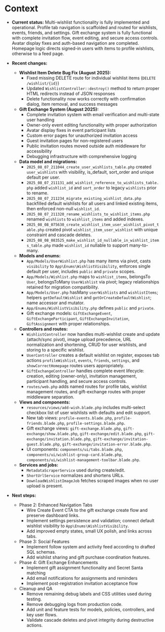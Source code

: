 # Context

*   **Current status:** Multi-wishlist functionality is fully implemented and operational. Profile tab navigation is scaffolded and routed for wishlists, events, friends, and settings. Gift exchange system is fully functional with complete invitation flow, event editing, and secure access controls. Avatar display fixes and auth-based navigation are completed. Homepage logic directs signed-in users with items to profile wishlists, otherwise to a feed page.

*   **Recent changes:**
    *   **Wishlist Item Delete Bug Fix (August 2025):**
        *   Fixed missing DELETE route for individual wishlist items (`DELETE /wishlist/{id}`)
        *   Updated `WishlistController::destroy()` method to return proper HTML redirects instead of JSON responses
        *   Delete functionality now works correctly with confirmation dialog, item removal, and success messages
    *   **Gift Exchange System (August 2025):**
        *   Complete invitation system with email verification and multi-state user handling
        *   Owner-only event editing functionality with proper authorization
        *   Avatar display fixes in event participant lists
        *   Custom error pages for unauthorized invitation access
        *   Guest invitation pages for non-registered users
        *   Public invitation routes moved outside auth middleware for accessibility
        *   Debugging infrastructure with comprehensive logging
    *   **Data model and migrations:**
        *   `2025_08_07_211044_create_user_wishlists_table.php` created `user_wishlists` with visibility, is_default, sort_order and unique default per user.
        *   `2025_08_07_211131_add_wishlist_reference_to_wishlists_table.php` added `wishlist_id` and `sort_order` to legacy `wishlists` prior to rename.
        *   `2025_08_07_211234_migrate_existing_wishlist_data.php` backfilled default wishlists for all users and linked existing items, then enforced non-null `wishlist_id`.
        *   `2025_08_07_211320_rename_wishlists_to_wishlist_items.php` renamed `wishlists` to `wishlist_items` and added indexes.
        *   `2025_08_08_075630_create_wishlist_item_user_wishlist_pivot_table.php` created pivot `wishlist_item_user_wishlist` with unique constraint and cascade deletes.
        *   `2025_08_08_083525_make_wishlist_id_nullable_in_wishlist_items_table.php` made `wishlist_id` nullable to support many-to-many.
    *   **Models and enums:**
        *   `App/Models/UserWishlist.php` has many items via pivot, casts `visibility` to `App\Enums\WishlistVisibility`, enforces single default per user, includes `public` and `private` scopes.
        *   `App/Models/Wishlist.php` maps to `wishlist_items`, belongsTo `User`, belongsToMany `UserWishlist` via pivot; legacy relationships retained for migration compatibility.
        *   `App/Models/User.php` hasMany `userWishlists` and `wishlistItems`; helpers `getDefaultWishlist` and `getOrCreateDefaultWishlist`; name accessor and mutator.
        *   `App/Enums/WishlistVisibility.php` defines `public` and `private`.
        *   Gift exchange models: `GiftExchangeEvent`, `GiftExchangeParticipant`, `GiftExchangeInvitation`, `GiftAssignment` with proper relationships.
    *   **Controllers and routes:**
        *   `WishlistController` now handles multi-wishlist create and update (attach/sync pivot), image upload precedence, URL normalization and shortening, CRUD for user wishlists, and storing to a specific wishlist.
        *   `UserController` creates a default wishlist on register, exposes tab actions `profileWishlist`, `events`, `friends`, `settings`, and `showCorrectHomepage` routes users appropriately.
        *   `GiftExchangeController` handles complete event lifecycle: creation, editing (owner-only), invitation management, participant handling, and secure access controls.
        *   `routes/web.php` adds named routes for profile tabs, wishlist management routes, and gift-exchange routes with proper middleware separation.
    *   **Views and components:**
        *   `resources/views/add-wish.blade.php` includes multi-select checkbox list of user wishlists with defaults and edit support.
        *   New tab views: `profile-events.blade.php`, `profile-friends.blade.php`, `profile-settings.blade.php`.
        *   Gift exchange views: `gift-exchange.blade.php`, `gift-exchange/show.blade.php`, `gift-exchange/edit.blade.php`, `gift-exchange/invitation.blade.php`, `gift-exchange/invitation-guest.blade.php`, `gift-exchange/invitation-error.blade.php`.
        *   UI components: `components/ui/tabs.blade.php`, `components/ui/wishlist-group-card.blade.php`, `components/ui/wishlist-management-toolbar.blade.php`.
    *   **Services and jobs:**
        *   `MetadataScraperService` used during create/edit.
        *   `ShortUrlService` normalizes and shortens URLs.
        *   `DownloadWishlistImageJob` fetches scraped images when no user upload is present.

*   **Next steps:**
    *   Phase 2: Enhanced Navigation Tabs
        *   Wire Create Event CTA to the gift exchange create flow and preserve dashboard links.
        *   Implement settings persistence and validation; connect default wishlist visibility to `App\Enums\WishlistVisibility`.
        *   Add improved empty states, small UX polish, and links across tabs.
    *   Phase 3: Social Features
        *   Implement follow system and activity feed according to drafted SQL schemas.
        *   Add wishlist sharing and gift purchase coordination features.
    *   Phase 4: Gift Exchange Enhancements
        *   Implement gift assignment functionality and Secret Santa matching
        *   Add email notifications for assignments and reminders
        *   Implement post-registration invitation acceptance flow
    *   Cleanup and QA
        *   Remove remaining debug labels and CSS utilities used during testing.
        *   Remove debugging logs from production code.
        *   Add unit and feature tests for models, policies, controllers, and key user flows.
        *   Validate cascade deletes and pivot integrity during destructive actions.